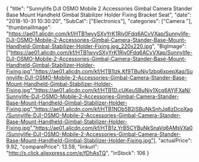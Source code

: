 {
	"title": "Sunnylife DJI OSMO Mobile 2 Accessories Gimbal Camera Stander Base Mount Handheld Gimbal Stabilizer Holder Fixing Bracket Seat",
	"date": "2018-10-31 10:30:20",
	"SubCat": ["Electronics"],
	"categories": ["Camera "],
	"thumbnailImage": "https://ae01.alicdn.com/kf/HTB1wvySXyYrK1Rjy0Fdq6ACvVXap/Sunnylife-DJI-OSMO-Mobile-2-Accessories-Gimbal-Camera-Stander-Base-Mount-Handheld-Gimbal-Stabilizer-Holder-Fixing.jpg_220x220.jpg",
	"BigImage": ["https://ae01.alicdn.com/kf/HTB1wvySXyYrK1Rjy0Fdq6ACvVXap/Sunnylife-DJI-OSMO-Mobile-2-Accessories-Gimbal-Camera-Stander-Base-Mount-Handheld-Gimbal-Stabilizer-Holder-Fixing.jpg","https://ae01.alicdn.com/kf/HTB1lzk.Kf9TBuNjy1zbq6xpepXaq/Sunnylife-DJI-OSMO-Mobile-2-Accessories-Gimbal-Camera-Stander-Base-Mount-Handheld-Gimbal-Stabilizer-Holder-Fixing.jpg","https://ae01.alicdn.com/kf/HTB1D.cUKeuSBuNjy1Xcq6AYjFXaN/Sunnylife-DJI-OSMO-Mobile-2-Accessories-Gimbal-Camera-Stander-Base-Mount-Handheld-Gimbal-Stabilizer-Holder-Fixing.jpg","https://ae01.alicdn.com/kf/HTB1NOb5B2iSBuNkSnhJq6zDcpXag/Sunnylife-DJI-OSMO-Mobile-2-Accessories-Gimbal-Camera-Stander-Base-Mount-Handheld-Gimbal-Stabilizer-Holder-Fixing.jpg","https://ae01.alicdn.com/kf/HTB1z.YrB5CYBuNkSnaVq6AMsVXa0/Sunnylife-DJI-OSMO-Mobile-2-Accessories-Gimbal-Camera-Stander-Base-Mount-Handheld-Gimbal-Stabilizer-Holder-Fixing.jpg"],
	"actualPrice": 9.92,
	"comparePrice": 13.59,
	"linkurl": "http://s.click.aliexpress.com/e/fDhAsTQ",
	"inStock": 106
}
